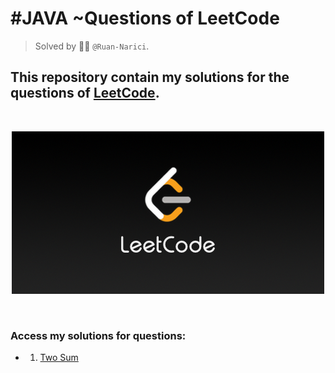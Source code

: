 # #JAVA ~Questions of LeetCode
> Solved by :man_technologist: ```@Ruan-Narici```.

## This repository contain my solutions for the questions of <a href="https://leetcode.com/" target="_blank">LeetCode</a>.

<br>
<div style="text-align: center;">

![LeetCode](./assets/img/LeetCode_Sharing.png)
</div>
<br>

### Access my solutions for questions:
* 1) <a href="https://github.com/ruan-narici/LeetCodeQuestions/blob/main/TwoSum/src/Solution.java" target="_blank">Two Sum</a>

